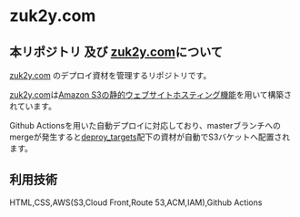 # zuk2y.com

## 本リポジトリ 及び [zuk2y.com](https://zuk2y.com)について

[zuk2y.com](https://zuk2y.com) のデプロイ資材を管理するリポジトリです。

[zuk2y.com](https//zuk2y.com)は[Amazon S3の静的ウェブサイトホスティング機能](https://docs.aws.amazon.com/ja_jp/AmazonS3/latest/dev/WebsiteHosting.html)を用いて構築されています。

Github Actionsを用いた自動デプロイに対応しており、masterブランチへのmergeが発生すると[deproy_targets](https://github.com/zuk2y/zuk2y.com/tree/master/deproy_targets)配下の資材が自動でS3バケットへ配置されます。

## 利用技術

HTML,CSS,AWS(S3,Cloud Front,Route 53,ACM,IAM),Github Actions

